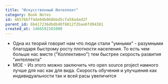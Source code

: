 ```yaml
---
title: "Искусственный Интеллект"
category: Book Notes
id: 48576bff4de04b068bbd5cfa58adad2f
parent_id: 6b417236dbdb40f8812f2bae6fd94381
created_at: 1466592101000
---
```


- Одна из теорий говорит нам что люди стали "умными" - разумными благодаря быстрому росту плотности населения. То есть чем больше нас вмсте ("Коллективно") тем быстрее скорость развития "интеллекта"
- МОЕ - Из этого можно заключить что open source project намного лучше для нас как для вида. Скорость обучения и улучшения как индивидуальности так и всей расы увеличится
    